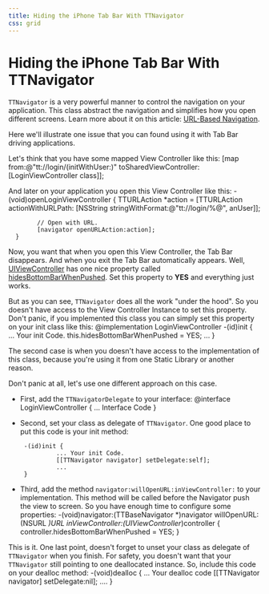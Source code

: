 ```yaml
---
title: Hiding the iPhone Tab Bar With TTNavigator
css: grid
---
```


Hiding the iPhone Tab Bar With TTNavigator
===========================

`TTNavigator` is a very powerful manner to control the navigation 
on your application. This class abstract the navigation and simplifies 
how you open different screens. Learn more about it on this
article: <a href="http://three20.info/article/2010-10-06-URL-Based-Navigation">URL-Based Navigation</a>.

Here we'll illustrate one issue that you can found using it
with Tab Bar driving applications.

Let's think that you have some mapped View Controller like this:
      [map from:@"tt://login/(initWithUser:)" toSharedViewController:[LoginViewController class]];

And later on your application you open this View Controller like this:
      -(void)openLoginViewController {
            TTURLAction *action =  [TTURLAction actionWithURLPath: [NSString stringWithFormat:@"tt://login/%@", anUser]];

            // Open with URL.
            [navigator openURLAction:action];
      }

Now, you want that when you open this View Controller, the Tab Bar disappears. 
And when you exit the Tab Bar automatically appears. Well, <a href="http://developer.apple.com/library/ios/#documentation/UIKit/Reference/UIViewController_Class/Reference/Reference.html#//apple_ref/doc/uid/TP40006926-CH3-SW11">UIViewController</a> has one nice property called <a href="http://developer.apple.com/library/ios/documentation/UIKit/Reference/UIViewController_Class/Reference/Reference.html#//apple_ref/doc/uid/TP40006926-CH3-SW11">hidesBottomBarWhenPushed</a>. Set this property to <b>YES</b> and everything just works.

But as you can see, `TTNavigator` does all the work "under the hood". 
So you doesn't have access to the View Controller Instance to set
this property. Don't panic, if you implemented this class you can 
simply set this property on your init class like this:
    @implementation LoginViewController 
    -(id)init {
         ... Your init Code.
         this.hidesBottomBarWhenPushed = YES;
         ...
     }

The second case is when you doesn't have access to the implementation 
of this class, because you're using it from one Static Library 
or another reason.

Don't panic at all, let's use one different approach on this case.     

  * First, add the `TTNavigatorDelegate` to your interface:
         @interface LoginViewController <TTNavigatorDelegate> { 
             ... Interface Code 
         }

  * Second, set your class as delegate of `TTNavigator`. 
One good place to put this code is your init method:

         -(id)init {
                  ... Your init Code.
                  [[TTNavigator navigator] setDelegate:self];
                  ...
         }
  * Third, add the method `navigator:willOpenURL:inViewController:` 
to your implementation. This method will be called before the 
Navigator push the view to screen. So you have enough time 
to configure some properties:
         -(void)navigator:(TTBaseNavigator *)navigator willOpenURL:(NSURL *)URL inViewController:(UIViewController*)controller {
                  controller.hidesBottomBarWhenPushed = YES;
         }

This is it. One last point, doesn't forget to unset your class 
as delegate of `TTNavigator` when you finish. For safety, you doesn't 
want that your `TTNavigator` still pointing to one deallocated instance. 
So, include this code on your dealloc method:
      -(void)dealloc {
            ... Your dealloc code
            [[TTNavigator navigator] setDelegate:nil];
            ....
       }

